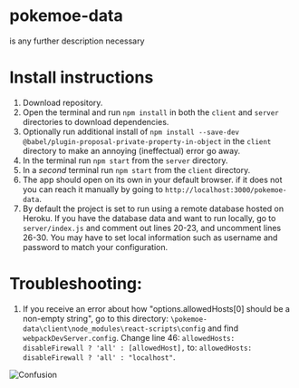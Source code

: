 # pokemoe-data
is any further description necessary

# Install instructions
1. Download repository.
1. Open the terminal and run `npm install` in both the `client` and `server` directories to download dependencies.
1. Optionally run additional install of `npm install --save-dev @babel/plugin-proposal-private-property-in-object` in the `client` directory to make an annoying (ineffectual) error go away.
1. In the terminal run `npm start` from the `server` directory.
1. In a _second_ terminal run `npm start` from the `client` directory.
1. The app should open on its own in your default browser. if it does not you can reach it manually by going to `http://localhost:3000/pokemoe-data`.
1. By default the project is set to run using a remote database hosted on Heroku. If you have the database data and want to run locally, go to `server/index.js` and comment out lines 20-23, and uncomment lines 26-30. You may have to set local information such as username and password to match your configuration.

# Troubleshooting:
1. If you receive an error about how "options.allowedHosts[0] should be a non-empty string", go to this directory: `\pokemoe-data\client\node_modules\react-scripts\config` and find `webpackDevServer.config`. Change line 46: `allowedHosts: disableFirewall ? 'all' : [allowedHost],` to: `allowedHosts: disableFirewall ? 'all' : "localhost"`.

<img src="https://github.com/cat-milk/Anime-Girls-Holding-Programming-Books/blob/master/NodeJs/Hifumi_Takimoto_NodeJs.png?raw=true" alt="Confusion">
